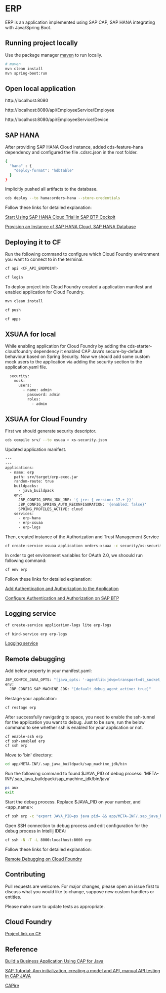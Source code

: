 # ERP

ERP is an application implemented using SAP CAP, SAP HANA integrating with Java/Spring Boot.

## Running project locally

Use the package manager [maven](https://maven.apache.org/) to run locally.

```bash
# maven
mvn clean install
mvn spring-boot:run
```

## Open local application

http://localhost:8080

http://localhost:8080/api/EmployeeService/Employee

http://localhost:8080/api/EmployeeService/Device

## SAP HANA

After providing SAP HANA Cloud instance, added cds-feature-hana dependency and configured the file .cdsrc.json in the root folder.

```bash
{
  "hana" : {
    "deploy-format": "hdbtable"
  }
}
```

Implicitly pushed all artifacts to the database.

```bash
cds deploy --to hana:orders-hana --store-credentials
```

Follow these links for detailed explanation:

[Start Using SAP HANA Cloud Trial in SAP BTP Cockpit](https://developers.sap.com/tutorials/hana-cloud-mission-trial-2.html)

[Provision an Instance of SAP HANA Cloud, SAP HANA Database](https://developers.sap.com/tutorials/hana-cloud-mission-trial-3.html)


## Deploying it to CF

Run the following command to configure which Cloud Foundry environment you want to connect to in the terminal.

```bash
cf api <CF_API_ENDPOINT>

cf login
```

To deploy project into Cloud Foundry created a application manifest and enabled application for Cloud Foundry.

```bash
mvn clean install

cf push

cf apps
```

## XSUAA for local

While enabling application for Cloud Foundry by adding the cds-starter-cloudfoundry dependency it enabled CAP Java’s secure-by-default behaviour based on Spring Security. Now we should add some custom mock users to the application via adding the security section to the application.yaml file.

```bash
  security:
    mock:
      users:
        - name: admin
          password: admin
          roles:
            - admin
```

## XSUAA for Cloud Foundry

First we should generate security descriptor.

```bash
cds compile srv/ --to xsuaa > xs-security.json
```

Updated application manifest.

```bash
---
---
applications:
  - name: erp
    path: srv/target/erp-exec.jar
    random-route: true
    buildpacks:
      - java_buildpack
    env:
      JBP_CONFIG_OPEN_JDK_JRE: '{ jre: { version: 17.+ }}'
      JBP_CONFIG_SPRING_AUTO_RECONFIGURATION: '{enabled: false}'
      SPRING_PROFILES_ACTIVE: cloud
    services:
      - erp-hana
      - erp-xsuaa
      - erp-logs
```

Then, created instance of the Authorization and Trust Management Service

```bash
cf create-service xsuaa application orders-xsuaa -c security/xs-security.json
```

In order to get environment variables for OAuth 2.0, we shoould run following command:

```bash
cf env erp
```

Follow these links for detailed explanation:

[Add Authentication and Authorization to the Application](https://developers.sap.com/tutorials/cp-cap-java-security-local.html)

[Configure Authentication and Authorization on SAP BTP](https://developers.sap.com/tutorials/cp-cap-java-security-cf.html)

## Logging service

```bash
cf create-service application-logs lite erp-logs

cf bind-service erp erp-logs
```
[Logging service](https://help.sap.com/docs/application-logging-service/sap-application-logging-service/sap-application-logging-service-for-cloud-foundry-environment)

## Remote debugging

Add below property in your manifest.yaml:

```bash
JBP_CONFIG_JAVA_OPTS: "[java_opts: '-agentlib:jdwp=transport=dt_socket,address=8000,server=y,suspend=n,onjcmd=y']"
env:
  JBP_CONFIG_SAP_MACHINE_JDK: "[default_debug_agent_active: true]"
```

Restage your application:

```bash
cf restage erp
```

After successfully navigating to space, you need to enable the ssh-tunnel for the application you want to debug. Just to be sure, run the below command to see whether ssh is enabled for your application or not. 

```bash
cf enable-ssh erp
cf ssh-enabled erp
cf ssh erp
```

Move to 'bin' directory:

```bash
cd app/META-INF/.sap_java_buildpack/sap_machine_jdk/bin
```

Run the following command to found $JAVA_PID of debug process:
'META-INF/.sap_java_buildpack/sap_machine_jdk/bin/java'

```bash
ps aux
exit
```

Start the debug process. Replace $JAVA_PID on your number, and <app_name>:

```bash
cf ssh erp -c "export JAVA_PID=ps java pid= && app/META-INF/.sap_java_buildpack/sap_machine_jdk/bin/jcmd $JAVA_PID VM.start_java_debugging"
```

Open SSH connection to debug process and edit configuration for the debug process in Intellij IDEA:

```bash
cf ssh -N -T -L 8000:localhost:8000 erp
```

Follow these links for detailed explanation:

[Remote Debugging on Cloud Foundry](https://blogs.sap.com/2019/07/24/remote-debugging-on-cloud-foundry/)

## Contributing

Pull requests are welcome. For major changes, please open an issue first
to discuss what you would like to change, suppose new custom handlers or entities.

Please make sure to update tests as appropriate.

## Cloud Foundry

[Project link on CF](https://erp-active-rabbit-hd.cfapps.us10-001.hana.ondemand.com)

## Reference

[Build a Business Application Using CAP for Java](https://developers.sap.com/mission.cap-java-app.html)

[SAP Tutorial: App initialization, creating a model and API, manual API testing in CAP JAVA](https://medium.com/nerd-for-tech/sap-tutorial-complete-cap-java-part-1-fc1868c7bbba)

[CAPire](https://cap.cloud.sap/docs/about/)
